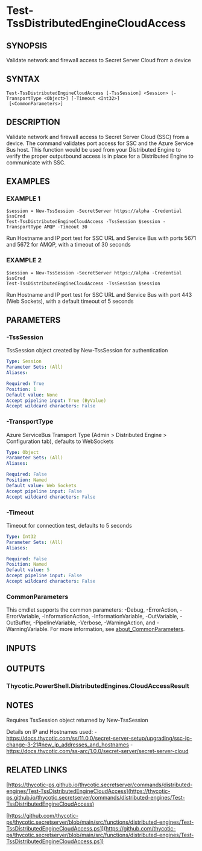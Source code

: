 # Test-TssDistributedEngineCloudAccess

## SYNOPSIS
Validate network and firewall access to Secret Server Cloud from a device

## SYNTAX

```
Test-TssDistributedEngineCloudAccess [-TssSession] <Session> [-TransportType <Object>] [-Timeout <Int32>]
 [<CommonParameters>]
```

## DESCRIPTION
Validate network and firewall access to Secret Server Cloud (SSC) from a device.
The command validates port access for SSC and the Azure Service Bus host.
This function would be used from your Distributed Engine to verify the proper outputbound access is in place for a Distributed Engine to communicate with SSC.

## EXAMPLES

### EXAMPLE 1
```
$session = New-TssSession -SecretServer https://alpha -Credential $ssCred
Test-TssDistributedEngineCloudAccess -TssSession $session -TransportType AMQP -Timeout 30
```

Run Hostname and IP port test for SSC URL and Service Bus with ports 5671 and 5672 for AMQP, with a timeout of 30 seconds

### EXAMPLE 2
```
$session = New-TssSession -SecretServer https://alpha -Credential $ssCred
Test-TssDistributedEngineCloudAccess -TssSession $session
```

Run Hostname and IP port test for SSC URL and Service Bus with port 443 (Web Sockets), with a default timeout of 5 seconds

## PARAMETERS

### -TssSession
TssSession object created by New-TssSession for authentication

```yaml
Type: Session
Parameter Sets: (All)
Aliases:

Required: True
Position: 1
Default value: None
Accept pipeline input: True (ByValue)
Accept wildcard characters: False
```

### -TransportType
Azure ServiceBus Transport Type (Admin \> Distributed Engine \> Configuration tab), defaults to WebSockets

```yaml
Type: Object
Parameter Sets: (All)
Aliases:

Required: False
Position: Named
Default value: Web Sockets
Accept pipeline input: False
Accept wildcard characters: False
```

### -Timeout
Timeout for connection test, defaults to 5 seconds

```yaml
Type: Int32
Parameter Sets: (All)
Aliases:

Required: False
Position: Named
Default value: 5
Accept pipeline input: False
Accept wildcard characters: False
```

### CommonParameters
This cmdlet supports the common parameters: -Debug, -ErrorAction, -ErrorVariable, -InformationAction, -InformationVariable, -OutVariable, -OutBuffer, -PipelineVariable, -Verbose, -WarningAction, and -WarningVariable. For more information, see [about_CommonParameters](http://go.microsoft.com/fwlink/?LinkID=113216).

## INPUTS

## OUTPUTS

### Thycotic.PowerShell.DistributedEngines.CloudAccessResult
## NOTES
Requires TssSession object returned by New-TssSession

Details on IP and Hostnames used:
    - https://docs.thycotic.com/ss/11.0.0/secret-server-setup/upgrading/ssc-ip-change-3-21#new_ip_addresses_and_hostnames
    - https://docs.thycotic.com/ss-arc/1.0.0/secret-server/secret-server-cloud

## RELATED LINKS

[https://thycotic-ps.github.io/thycotic.secretserver/commands/distributed-engines/Test-TssDistributedEngineCloudAccess](https://thycotic-ps.github.io/thycotic.secretserver/commands/distributed-engines/Test-TssDistributedEngineCloudAccess)

[https://github.com/thycotic-ps/thycotic.secretserver/blob/main/src/functions/distributed-engines/Test-TssDistributedEngineCloudAccess.ps1](https://github.com/thycotic-ps/thycotic.secretserver/blob/main/src/functions/distributed-engines/Test-TssDistributedEngineCloudAccess.ps1)

